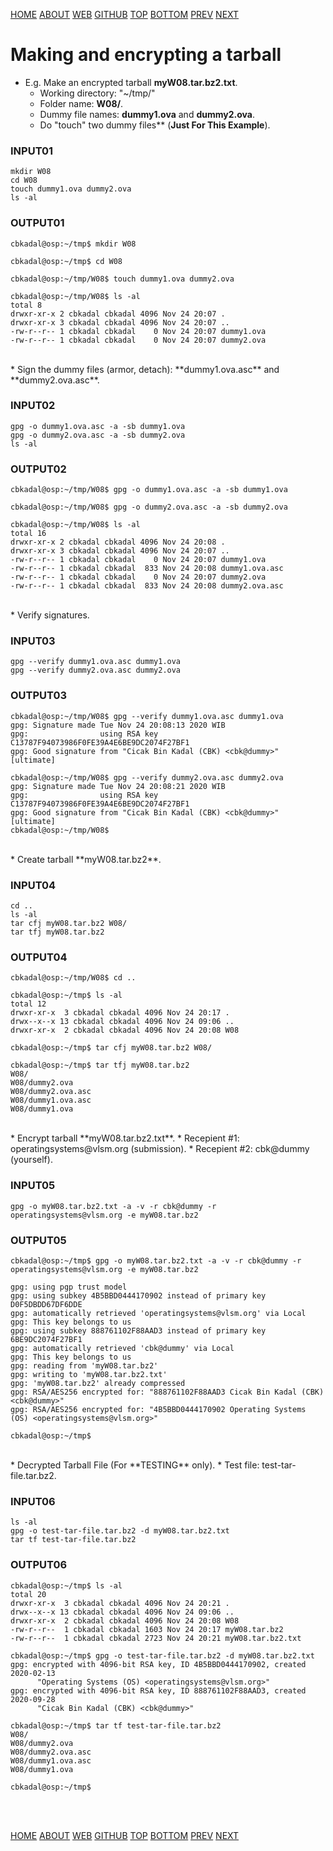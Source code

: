 ---
---

[HOME](index.md)
[ABOUT](README.md)
[WEB](https://osp4diss.vlsm.org/)
[GITHUB](https://github.com/os2xx/osp4diss)
[TOP](#)
[BOTTOM](#endofpage)
[PREV](CBKadal2.md)
[NEXT](W03.md)

# Making and encrypting a tarball

* E.g. Make an encrypted tarball **myW08.tar.bz2.txt**.
  * Working directory: "~/tmp/"
  * Folder name: **W08/**.
  * Dummy file names: **dummy1.ova** and **dummy2.ova**.
  * Do "touch" two dummy files** (**Just For This Example**).

### INPUT01
```
mkdir W08
cd W08
touch dummy1.ova dummy2.ova
ls -al

```

### OUTPUT01
```
cbkadal@osp:~/tmp$ mkdir W08

cbkadal@osp:~/tmp$ cd W08

cbkadal@osp:~/tmp/W08$ touch dummy1.ova dummy2.ova

cbkadal@osp:~/tmp/W08$ ls -al
total 8
drwxr-xr-x 2 cbkadal cbkadal 4096 Nov 24 20:07 .
drwxr-xr-x 3 cbkadal cbkadal 4096 Nov 24 20:07 ..
-rw-r--r-- 1 cbkadal cbkadal    0 Nov 24 20:07 dummy1.ova
-rw-r--r-- 1 cbkadal cbkadal    0 Nov 24 20:07 dummy2.ova
```

<br>
* Sign the dummy files (armor, detach): **dummy1.ova.asc** and **dummy2.ova.asc**.

### INPUT02
```
gpg -o dummy1.ova.asc -a -sb dummy1.ova 
gpg -o dummy2.ova.asc -a -sb dummy2.ova 
ls -al

```

### OUTPUT02
```
cbkadal@osp:~/tmp/W08$ gpg -o dummy1.ova.asc -a -sb dummy1.ova 

cbkadal@osp:~/tmp/W08$ gpg -o dummy2.ova.asc -a -sb dummy2.ova 

cbkadal@osp:~/tmp/W08$ ls -al
total 16
drwxr-xr-x 2 cbkadal cbkadal 4096 Nov 24 20:08 .
drwxr-xr-x 3 cbkadal cbkadal 4096 Nov 24 20:07 ..
-rw-r--r-- 1 cbkadal cbkadal    0 Nov 24 20:07 dummy1.ova
-rw-r--r-- 1 cbkadal cbkadal  833 Nov 24 20:08 dummy1.ova.asc
-rw-r--r-- 1 cbkadal cbkadal    0 Nov 24 20:07 dummy2.ova
-rw-r--r-- 1 cbkadal cbkadal  833 Nov 24 20:08 dummy2.ova.asc

```

<br>
* Verify signatures.

### INPUT03
```
gpg --verify dummy1.ova.asc dummy1.ova
gpg --verify dummy2.ova.asc dummy2.ova

```

### OUTPUT03
```
cbkadal@osp:~/tmp/W08$ gpg --verify dummy1.ova.asc dummy1.ova
gpg: Signature made Tue Nov 24 20:08:13 2020 WIB
gpg:                using RSA key C13787F94073986F0FE39A4E6BE9DC2074F27BF1
gpg: Good signature from "Cicak Bin Kadal (CBK) <cbk@dummy>" [ultimate]

cbkadal@osp:~/tmp/W08$ gpg --verify dummy2.ova.asc dummy2.ova
gpg: Signature made Tue Nov 24 20:08:21 2020 WIB
gpg:                using RSA key C13787F94073986F0FE39A4E6BE9DC2074F27BF1
gpg: Good signature from "Cicak Bin Kadal (CBK) <cbk@dummy>" [ultimate]
cbkadal@osp:~/tmp/W08$

```

<br>
* Create tarball **myW08.tar.bz2**.

### INPUT04
```
cd ..
ls -al
tar cfj myW08.tar.bz2 W08/
tar tfj myW08.tar.bz2

```

### OUTPUT04
```
cbkadal@osp:~/tmp/W08$ cd ..

cbkadal@osp:~/tmp$ ls -al
total 12
drwxr-xr-x  3 cbkadal cbkadal 4096 Nov 24 20:17 .
drwx--x--x 13 cbkadal cbkadal 4096 Nov 24 09:06 ..
drwxr-xr-x  2 cbkadal cbkadal 4096 Nov 24 20:08 W08

cbkadal@osp:~/tmp$ tar cfj myW08.tar.bz2 W08/

cbkadal@osp:~/tmp$ tar tfj myW08.tar.bz2
W08/
W08/dummy2.ova
W08/dummy2.ova.asc
W08/dummy1.ova.asc
W08/dummy1.ova

```

<br>
* Encrypt tarball **myW08.tar.bz2.txt**.
  * Recepient #1: operatingsystems@vlsm.org (submission).
  * Recepient #2: cbk@dummy (yourself).

### INPUT05
```
gpg -o myW08.tar.bz2.txt -a -v -r cbk@dummy -r operatingsystems@vlsm.org -e myW08.tar.bz2

```

### OUTPUT05
```
cbkadal@osp:~/tmp$ gpg -o myW08.tar.bz2.txt -a -v -r cbk@dummy -r operatingsystems@vlsm.org -e myW08.tar.bz2

gpg: using pgp trust model
gpg: using subkey 4B5BBD0444170902 instead of primary key D0F5DBDD67DF6DDE
gpg: automatically retrieved 'operatingsystems@vlsm.org' via Local
gpg: This key belongs to us
gpg: using subkey 888761102F88AAD3 instead of primary key 6BE9DC2074F27BF1
gpg: automatically retrieved 'cbk@dummy' via Local
gpg: This key belongs to us
gpg: reading from 'myW08.tar.bz2'
gpg: writing to 'myW08.tar.bz2.txt'
gpg: 'myW08.tar.bz2' already compressed
gpg: RSA/AES256 encrypted for: "888761102F88AAD3 Cicak Bin Kadal (CBK) <cbk@dummy>"
gpg: RSA/AES256 encrypted for: "4B5BBD0444170902 Operating Systems (OS) <operatingsystems@vlsm.org>"

cbkadal@osp:~/tmp$ 

```

<br>
* Decrypted Tarball File (For **TESTING** only).
  * Test file: test-tar-file.tar.bz2.

### INPUT06
```
ls -al
gpg -o test-tar-file.tar.bz2 -d myW08.tar.bz2.txt
tar tf test-tar-file.tar.bz2

```

### OUTPUT06
```
cbkadal@osp:~/tmp$ ls -al
total 20
drwxr-xr-x  3 cbkadal cbkadal 4096 Nov 24 20:21 .
drwx--x--x 13 cbkadal cbkadal 4096 Nov 24 09:06 ..
drwxr-xr-x  2 cbkadal cbkadal 4096 Nov 24 20:08 W08
-rw-r--r--  1 cbkadal cbkadal 1603 Nov 24 20:17 myW08.tar.bz2
-rw-r--r--  1 cbkadal cbkadal 2723 Nov 24 20:21 myW08.tar.bz2.txt

cbkadal@osp:~/tmp$ gpg -o test-tar-file.tar.bz2 -d myW08.tar.bz2.txt 
gpg: encrypted with 4096-bit RSA key, ID 4B5BBD0444170902, created 2020-02-13
      "Operating Systems (OS) <operatingsystems@vlsm.org>"
gpg: encrypted with 4096-bit RSA key, ID 888761102F88AAD3, created 2020-09-28
      "Cicak Bin Kadal (CBK) <cbk@dummy>"

cbkadal@osp:~/tmp$ tar tf test-tar-file.tar.bz2 
W08/
W08/dummy2.ova
W08/dummy2.ova.asc
W08/dummy1.ova.asc
W08/dummy1.ova

cbkadal@osp:~/tmp$

```

<br id="endofpage"><br>

[HOME](index.md)
[ABOUT](README.md)
[WEB](https://osp4diss.vlsm.org/)
[GITHUB](https://github.com/os2xx/osp4diss)
[TOP](#)
[BOTTOM](#endofpage)
[PREV](CBKadal2.md)
[NEXT](W03.md)
<br>

